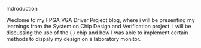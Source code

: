 Indroduction 

Weclome to my FPGA VGA Driver Project blog, where i will be presenting my learnings from the System on Chip Design and Verification project. I will be discussing the use of the (  ) chip and how I was able to implement certain methods to dispaly my design on a laboratory monitor.
